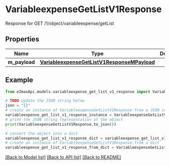 # VariableexpenseGetListV1Response

Response for GET /1/object/variableexpense/getList

## Properties

Name | Type | Description | Notes
------------ | ------------- | ------------- | -------------
**m_payload** | [**VariableexpenseGetListV1ResponseMPayload**](VariableexpenseGetListV1ResponseMPayload.md) |  | 

## Example

```python
from eZmaxApi.models.variableexpense_get_list_v1_response import VariableexpenseGetListV1Response

# TODO update the JSON string below
json = "{}"
# create an instance of VariableexpenseGetListV1Response from a JSON string
variableexpense_get_list_v1_response_instance = VariableexpenseGetListV1Response.from_json(json)
# print the JSON string representation of the object
print(VariableexpenseGetListV1Response.to_json())

# convert the object into a dict
variableexpense_get_list_v1_response_dict = variableexpense_get_list_v1_response_instance.to_dict()
# create an instance of VariableexpenseGetListV1Response from a dict
variableexpense_get_list_v1_response_from_dict = VariableexpenseGetListV1Response.from_dict(variableexpense_get_list_v1_response_dict)
```
[[Back to Model list]](../README.md#documentation-for-models) [[Back to API list]](../README.md#documentation-for-api-endpoints) [[Back to README]](../README.md)


